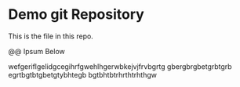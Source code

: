 # Demo git Repository

This is the file in this repo.

@@ Ipsum Below 

wefgeriflgelidgcegihrfgwehlhgerwbkejvjfrvbgrtg
gbergbrgbetgrbtgrb
egrtbgtbtgbetgtybhtegb
bgtbhtbtrhrthtrhthgw